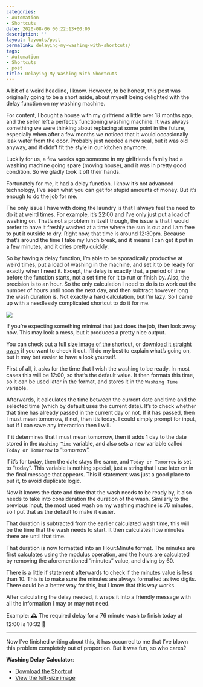 ```yaml
---
categories:
- Automation
- Shortcuts
date: 2020-08-06 00:22:13+00:00
description: ''
layout: layouts/post
permalink: delaying-my-washing-with-shortcuts/
tags:
- Automation
- Shortcuts
- post
title: Delaying My Washing With Shortcuts
---
```


<p>A bit of a weird headline, I know. However, to be honest, this post was originally going to be a short aside, about myself being delighted with the delay function on my washing machine.</p>
<p>For content, I bought a house with my girlfriend a little over 18 months ago, and the seller left a perfectly functioning washing machine. It was always something we were thinking about replacing at some point in the future, especially when after a few months we noticed that it would occasionally leak water from the door. Probably just needed a new seal, but it was old anyway, and it didn&#8217;t fit the style in our kitchen anymore.</p>
<p>Luckily for us, a few weeks ago someone in my girlfriends family had a washing machine going spare (moving house), and it was in pretty good condition. So we gladly took it off their hands.</p>
<p>Fortunately for me, it had a delay function. I know it&#8217;s not advanced technology, I&#8217;ve seen what you can get for stupid amounts of money. But it&#8217;s enough to do the job for me.</p>
<p>The only issue I have with doing the laundry is that I always feel the need to do it at weird times. For example, it&#8217;s 22:00 and I&#8217;ve only just put a load of washing on. That&#8217;s not a problem in itself though, the issue is that I would prefer to have it freshly washed at a time where the sun is out and I am free to put it outside to dry. Right now, that time is around 12:30pm. Because that&#8217;s around the time I take my lunch break, and it means I can get it put in a few minutes, and it dries pretty quickly.</p>
<p>So by having a delay function, I&#8217;m able to be sporadically productive at weird times, put a load of washing in the machine, and set it to be ready for exactly when I need it. Except, the delay is exactly that, a period of time before the function starts, not a set time for it to run or finish by. Also, the precision is to an hour. So the only calculation I need to do is to work out the number of hours until noon the next day, and then subtract however long the wash duration is. Not exactly a hard calculation, but I&#8217;m lazy. So I came up with a needlessly complicated shortcut to do it for me.</p>
<p><a href="https://chrishannah.me/images/2020/08/IMG_4385.jpeg"><img class="aside" src="https://chrishannah.me/images/2020/08/IMG_4385.jpeg" /></a></p>
<p>If you&#8217;re expecting something minimal that just does the job, then look away now. This may look a mess, but it produces a pretty nice output.</p>
<p>You can check out a <a href="https://chrishannah.me/images/2020/08/IMG_4385.jpeg">full size image of the shortcut</a>, or <a href="https://www.icloud.com/shortcuts/abcbe93904274bc98819bf72aa996087">download it straight away</a> if you want to check it out. I&#8217;ll do my best to explain what&#8217;s going on, but it may bet easier to have a look yourself.</p>
<p>First of all, it asks for the time that I wish the washing to be ready. In most cases this will be 12:00, so that&#8217;s the default value. It then formats this time, so it can be used later in the format, and stores it in the <code>Washing Time</code> variable.</p>
<p>Afterwards, it calculates the time between the current date and time and the selected time (which by default uses the current date). It&#8217;s to check whether that time has already passed in the current day or not. If it has passed, then I must mean tomorrow, if not, then it&#8217;s today. I could simply prompt for input, but if I can save any interaction then I will.</p>
<p>If it determines that I must mean tomorrow, then it adds 1 day to the date stored in the <code>Washing Time</code> variable, and also sets a new variable called <code>Today or Tomorrow</code> to &#8220;tomorrow&#8221;.</p>
<p>If it&#8217;s for today, then the date stays the same, and <code>Today or Tomorrow</code> is set to &#8220;today&#8221;. This variable is nothing special, just a string that I use later on in the final message that appears. This if statement was just a good place to put it, to avoid duplicate logic.</p>
<p>Now it knows the date and time that the wash needs to be ready by, it also needs to take into consideration the duration of the wash. Similarly to the previous input, the most used wash on my washing machine is 76 minutes, so I put that as the default to make it easier.</p>
<p>That duration is subtracted from the earlier calculated wash time, this will be the time that the wash needs to start. It then calculates how minutes there are until that time.</p>
<p>That duration is now formatted into an Hour:Minute format. The minutes are first calculates using the modulus operation, and the hours are calculated by removing the aforementioned &#8220;minutes&#8221; value, and diving by 60.</p>
<p>There is a little if statement afterwards to check if the minutes value is less than 10. This is to make sure the minutes are always formatted as two digits. There could be a better way for this, but I know that this way works.</p>
<p>After calculating the delay needed, it wraps it into a friendly message with all the information I may or may not need.</p>
<p>Example: 🕰 The required delay for a 76 minute wash to finish today at 12:00 is 10:32 🧼</p>
<hr style="clear: both;" />
<p>Now I&#8217;ve finished writing about this, it has occurred to me that I&#8217;ve blown this problem completely out of proportion. But it was fun, so who cares?</p>
<p><strong>Washing Delay Calculator</strong>:</p>
<ul>
<li><a href="https://www.icloud.com/shortcuts/abcbe93904274bc98819bf72aa996087">Download the Shortcut</a></li>
<li><a href="https://chrishannah.me/images/2020/08/IMG_4385.jpeg">View the full-size image</a></li>
</ul>

